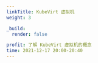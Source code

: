 ```yaml
---
linkTitle: KubeVirt 虚拟机
weight: 3

_build:
  render: false

profit: 了解 KubeVirt 虚拟机的概念
time: 2021-12-17 20:00-20:40
---
```

